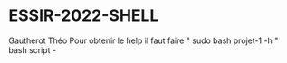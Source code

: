 # ESSIR-2022-SHELL
Gautherot Théo 
Pour obtenir le help il faut faire 
" sudo bash projet-1 -h " 
bash script -
